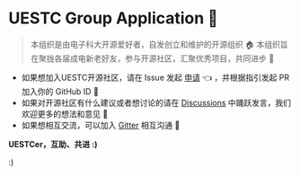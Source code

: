 # UESTC Group Application 👏

> 本组织是由电子科大开源爱好者，自发创立和维护的开源组织 🏠
> 本组织旨在聚拢各届成电新老好友，参与开源社区，汇聚优秀项目，共同进步 🚀

- 如果想加入UESTC开源社区，请在 Issue 发起 [申请](//github.com/uestcer/application/issues?utf8=%E2%9C%93&q=) 👈 ，并根据指引发起 PR 加入你的 GitHub ID 👀
- 如果对开源社区有什么建议或者想讨论的请在 [Discussions](https://github.com/uestcer/community/discussions) 中踊跃发言，我们欢迎更多的想法和意见 🤔
- 如果想相互交流，可以加入 [Gitter](https://gitter.im/uestc-community/community) 相互沟通 💬

**UESTCer，互助、共进 :)**

:)